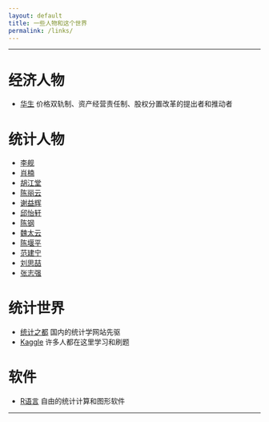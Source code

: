 ```yaml
---
layout: default
title: 一些人物和这个世界
permalink: /links/
---
```


----

经济人物
===============
* [华生](http://blog.sina.com.cn/huasheng) 价格双轨制、资产经营责任制、股权分置改革的提出者和推动者

统计人物
===========

* [李舰](http://www.lijian001.com/r/)
* [肖楠](http://www.road2stat.com/)
* [胡江堂](http://li-and-jiang.com/blog/)
* [陈丽云](http://www.loyhome.cn/)
* [谢益辉](http://www.yihui.name/)
* [邱怡轩](http://yixuan.cos.name/)
* [陈钢](http://www.gossipcoder.com/)
* [魏太云](http://taiyun.cos.name/)
* [陈堰平](http://yanping.me/)
* [范建宁](http://fan.cos.name/cn/)
* [刘思喆](http://sunbjt.name)
* [张志强](http://zhiqiang.org/blog/)


统计世界
==================

* [统计之都](http://cos.name) 国内的统计学网站先驱
* [Kaggle](http://www.kaggle.com/) 许多人都在这里学习和刷题

软件
=============

* [R语言](http://www.r-project.org) 自由的统计计算和图形软件

----

